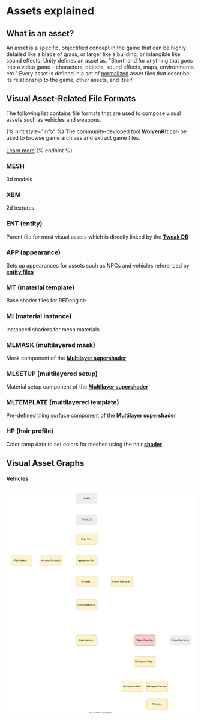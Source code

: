 # Assets explained

## What is an asset?

An asset is a specific, objectified concept in the game that can be highly detailed like a blade of grass, or larger like a building, or intangible like sound effects. Unity defines an asset as, "Shorthand for anything that goes into a video game – characters, objects, sound effects, maps, environments, etc." Every asset is defined in a set of [normalized](https://en.wikipedia.org/wiki/Database\_normalization) asset files that describe its relationship to the game, other assets, and itself.

## Visual Asset-Related File Formats

The following list contains file formats that are used to compose visual assets such as vehicles and weapons.

{% hint style="info" %}
The community-devloped tool **WolvenKit** can be used to browse game archives and extract game files.\
\
[Learn more](https://app.gitbook.com/o/-MP5ijqI11FeeX7c8-N8/s/-MP\_ozZVx2gRZUPXkd4r/)
{% endhint %}

### MESH

3d models

### XBM

2d textures

### ENT (entity)

Parent file for most visual assets which is directly linked by the [**Tweak DB**](../files-and-what-they-do/tweaks/#what-is-the-tweak-db)

### APP (appearance)

Sets up appearances for assets such as NPCs and vehicles referenced by [**entity files**](assets.md#ent-entity)

### MT (material template)

Base shader files for REDengine

### MI (material instance)

Instanced shaders for mesh materials

### MLMASK (multilayered mask)

Mask component of the [**Multilayer supershader**](../materials/multilayered/)

### MLSETUP (multilayered setup)

Material setup component of the [**Multilayer supershader**](../materials/multilayered/)

### MLTEMPLATE (multilayered template)

Pre-defined tiling surface component of the [**Multilayer supershader**](../materials/multilayered/)

### HP (hair profile)

Color ramp data to set colors for meshes using the hair [**shader**](../materials/shaders/)

## Visual Asset Graphs

#### Vehicles

![](<../../.gitbook/assets/CP2077 Vehicle Example.svg>)

